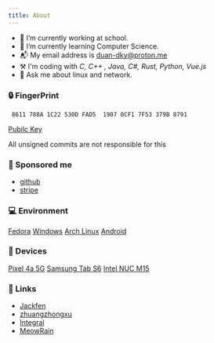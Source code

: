 ```yaml
---
title: About
---
```


- 🔭 I’m currently working at school.
- 🌱 I’m currently learning Computer Science.
- 📬 My email address is duan-dky@proton.me
- ⚒️ I'm coding with *C, C++ , Java, C#, Rust, Python, Vue.js*
- 💬 Ask me about linux and network.

### 🔒 FingerPrint

     8611 788A 1C22 530D FAD5  1907 0CF1 7F53 379B 8791


[Pubilc Key](https://keys.openpgp.org/vks/v1/by-fingerprint/8611788A1C22530DFAD519070CF17F53379B8791)

All unsigned commits are not responsible for this

### 💖 Sponsored me

- [github](https://github.com/sponsors/inspireMeNow)
- [stripe](https://buy.stripe.com/6oE6pH8kP00Y9vGdQS)

### 💻 Environment
[Fedora](https://getfedora.org/)  [Windows](https://www.microsoft.com/windows10)  [Arch Linux](https://archlinux.org)  [Android](https://www.android.com/)

### 📱 Devices
[Pixel 4a 5G](https://store.google.com/)  [Samsung Tab S6](https://www.samsung.com)  [Intel NUC M15](https://www.intel.com/)

### 🔗 Links
- [Jackfen](https://jackfen.github.io/)
- [zhuangzhongxu](https://www.cnblogs.com/zhuangzhongxu/)
- [Integral](https://integral.org.cn/)
- [MeowRain](https://meowrain.cn/)
